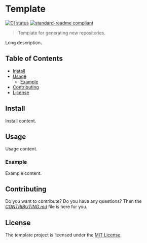 # Template

[![CI status](https://github.com/dominiksalvet/template/workflows/CI/badge.svg)](https://github.com/dominiksalvet/template/actions)
[![standard-readme compliant](https://img.shields.io/badge/readme_style-standard-brightgreen.svg)](https://github.com/RichardLitt/standard-readme)

> Template for generating new repositories.

Long description.

## Table of Contents

* [Install](#install)
* [Usage](#usage)
  * [Example](#example)
* [Contributing](#contributing)
* [License](#license)

## Install

Install content.

## Usage

Usage content.

### Example

Example content.

## Contributing

Do you want to contribute? Do you have any questions? Then the [*CONTRIBUTING.md*](CONTRIBUTING.md) file is here for you.

## License

The template project is licensed under the [MIT License](LICENSE).
